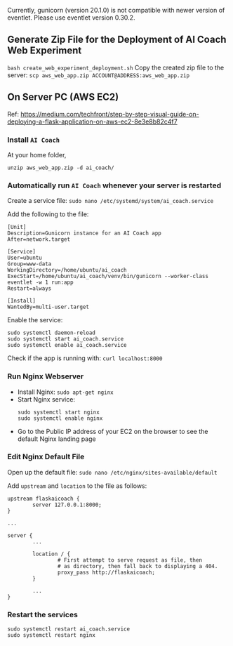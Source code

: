 Currently, gunicorn (version 20.1.0) is not compatible with newer version of eventlet. Please use eventlet version 0.30.2.

## Generate Zip File for the Deployment of AI Coach Web Experiment
```bash create_web_experiment_deployment.sh```
Copy the created zip file to the server:
```scp aws_web_app.zip ACCOUNT@ADDRESS:aws_web_app.zip```

## On Server PC (AWS EC2)
Ref: https://medium.com/techfront/step-by-step-visual-guide-on-deploying-a-flask-application-on-aws-ec2-8e3e8b82c4f7
### Install `AI Coach`
At your home folder,
```
unzip aws_web_app.zip -d ai_coach/
```

### Automatically run `AI Coach` whenever your server is restarted
Create a service file:
```sudo nano /etc/systemd/system/ai_coach.service```

Add the following to the file:
```
[Unit]
Description=Gunicorn instance for an AI Coach app
After=network.target

[Service]
User=ubuntu
Group=www-data
WorkingDirectory=/home/ubuntu/ai_coach
ExecStart=/home/ubuntu/ai_coach/venv/bin/gunicorn --worker-class eventlet -w 1 run:app
Restart=always

[Install]
WantedBy=multi-user.target
```

Enable the service:
```
sudo systemctl daemon-reload
sudo systemctl start ai_coach.service
sudo systemctl enable ai_coach.service
```
Check if the app is running with: `curl localhost:8000`

### Run Nginx Webserver
* Install Nginx: `sudo apt-get nginx`
* Start Nginx service:
  ```
  sudo systemctl start nginx
  sudo systemctl enable nginx
  ```
* Go to the Public IP address of your EC2 on the browser to see the default Nginx landing page

### Edit Nginx Default File
Open up the default file:
```sudo nano /etc/nginx/sites-available/default```

Add `upstream` and `location` to the file as follows:
```
upstream flaskaicoach {
        server 127.0.0.1:8000;
}

...

server {
        ...

        location / {
                # First attempt to serve request as file, then
                # as directory, then fall back to displaying a 404.
                proxy_pass http://flaskaicoach;
        }

        ...
}
```

### Restart the services
```
sudo systemctl restart ai_coach.service
sudo systemctl restart nginx
```
